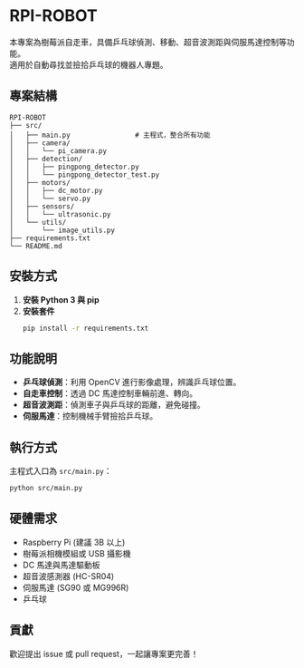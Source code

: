 # RPI-ROBOT

本專案為樹莓派自走車，具備乒乓球偵測、移動、超音波測距與伺服馬達控制等功能。  
適用於自動尋找並撿拾乒乓球的機器人專題。

## 專案結構

```
RPI-ROBOT
├── src/
│   ├── main.py                # 主程式，整合所有功能
│   ├── camera/
│   │   └── pi_camera.py
│   ├── detection/
│   │   ├── pingpong_detector.py
│   │   └── pingpong_detector_test.py
│   ├── motors/
│   │   ├── dc_motor.py
│   │   └── servo.py
│   ├── sensors/
│   │   └── ultrasonic.py
│   └── utils/
│       └── image_utils.py
├── requirements.txt
└── README.md
```

## 安裝方式

1. **安裝 Python 3 與 pip**
2. **安裝套件**
   ```bash
   pip install -r requirements.txt
   ```

## 功能說明

- **乒乓球偵測**：利用 OpenCV 進行影像處理，辨識乒乓球位置。
- **自走車控制**：透過 DC 馬達控制車輛前進、轉向。
- **超音波測距**：偵測車子與乒乓球的距離，避免碰撞。
- **伺服馬達**：控制機械手臂撿拾乒乓球。

## 執行方式

主程式入口為 `src/main.py`：

```bash
python src/main.py
```

## 硬體需求

- Raspberry Pi (建議 3B 以上)
- 樹莓派相機模組或 USB 攝影機
- DC 馬達與馬達驅動板
- 超音波感測器 (HC-SR04)
- 伺服馬達 (SG90 或 MG996R)
- 乒乓球

## 貢獻

歡迎提出 issue 或 pull request，一起讓專案更完善！